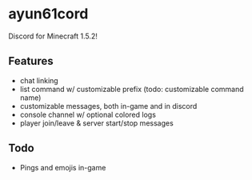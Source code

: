 # ayun61cord
Discord for Minecraft 1.5.2!

## Features
- chat linking
- list command w/ customizable prefix (todo: customizable command name)
- customizable messages, both in-game and in discord
- console channel w/ optional colored logs
- player join/leave & server start/stop messages

## Todo
- Pings and emojis in-game
